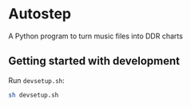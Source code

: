 # Autostep
A Python program to turn music files into DDR charts

## Getting started with development
Run `devsetup.sh`:
```sh
sh devsetup.sh
```